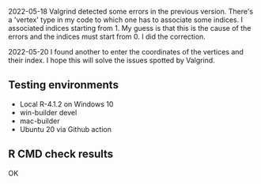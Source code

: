 2022-05-18
Valgrind detected some errors in the previous version. There's a 'vertex' type 
in my code to which one has to associate some indices. I associated indices 
starting from 1. My guess is that this is the cause of the errors and the 
indices must start from 0. I did the correction.

2022-05-20
I found another to enter the coordinates of the vertices and their index. I 
hope this will solve the issues spotted by Valgrind.


## Testing environments

- Local R-4.1.2 on Windows 10
- win-builder devel
- mac-builder
- Ubuntu 20 via Github action


## R CMD check results

OK
